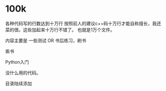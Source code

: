 # 100k
各种代码写的行数达到十万行
按照前人的建议c++码十万行才能自称擅长，我还菜的很。这些加起来十万行不错了。
也就是1万个文件。

内容主要是 一些测试 OR 书后练习，刷书

紫书

Python入门

没什么用的代码。

目录陆续添加


